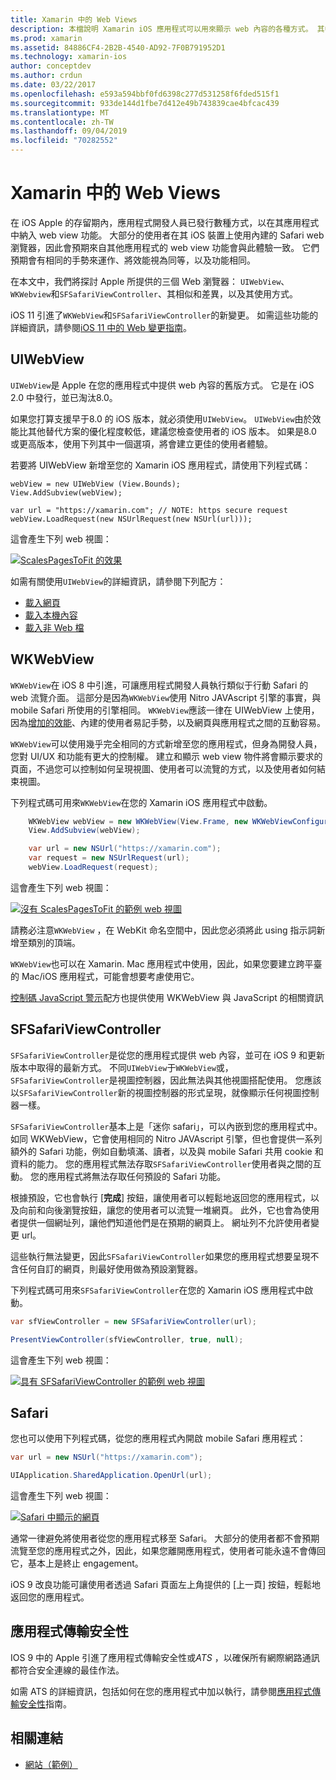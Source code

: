 ```yaml
---
title: Xamarin 中的 Web Views
description: 本檔說明 Xamarin iOS 應用程式可以用來顯示 web 內容的各種方式。 其中討論 UIWebView、WKWebView、SFSafariViewController、Safari 和應用程式傳輸安全性。
ms.prod: xamarin
ms.assetid: 84886CF4-2B2B-4540-AD92-7F0B791952D1
ms.technology: xamarin-ios
author: conceptdev
ms.author: crdun
ms.date: 03/22/2017
ms.openlocfilehash: e593a594bbf0fd6398c277d531258f6fded515f1
ms.sourcegitcommit: 933de144d1fbe7d412e49b743839cae4bfcac439
ms.translationtype: MT
ms.contentlocale: zh-TW
ms.lasthandoff: 09/04/2019
ms.locfileid: "70282552"
---
```

# <a name="web-views-in-xamarinios"></a>Xamarin 中的 Web Views

在 iOS Apple 的存留期內，應用程式開發人員已發行數種方式，以在其應用程式中納入 web view 功能。 大部分的使用者在其 iOS 裝置上使用內建的 Safari web 瀏覽器，因此會預期來自其他應用程式的 web view 功能會與此體驗一致。 它們預期會有相同的手勢來運作、將效能視為同等，以及功能相同。

在本文中，我們將探討 Apple 所提供的三個 Web 瀏覽器： `UIWebView`、 `WKWebview`和`SFSafariViewController`、其相似和差異，以及其使用方式。 

iOS 11 引進了`WKWebView`和`SFSafariViewController`的新變更。 如需這些功能的詳細資訊，請參閱[iOS 11 中的 Web 變更指南](~/ios/platform/introduction-to-ios11/web.md)。

## <a name="uiwebview"></a>UIWebView

`UIWebView`是 Apple 在您的應用程式中提供 web 內容的舊版方式。 它是在 iOS 2.0 中發行，並已淘汰8.0。

如果您打算支援早于8.0 的 iOS 版本，就必須使用`UIWebView`。 `UIWebView`由於效能比其他替代方案的優化程度較低，建議您檢查使用者的 iOS 版本。 如果是8.0 或更高版本，使用下列其中一個選項，將會建立更佳的使用者體驗。
 
若要將 UIWebView 新增至您的 Xamarin iOS 應用程式，請使用下列程式碼：
 
```
webView = new UIWebView (View.Bounds);
View.AddSubview(webView);

var url = "https://xamarin.com"; // NOTE: https secure request
webView.LoadRequest(new NSUrlRequest(new NSUrl(url)));
```

這會產生下列 web 視圖：

[![](uiwebview-images/webview.png "ScalesPagesToFit 的效果")](uiwebview-images/webview.png#lightbox)

如需有關使用`UIWebView`的詳細資訊，請參閱下列配方：


- [載入網頁](https://github.com/xamarin/recipes/tree/master/Recipes/ios/content_controls/web_view/load_a_web_page)
- [載入本機內容](https://github.com/xamarin/recipes/tree/master/Recipes/ios/content_controls/web_view/load_local_content)
- [載入非 Web 檔](https://github.com/xamarin/recipes/tree/master/Recipes/ios/content_controls/web_view/load_non-web_documents)

## <a name="wkwebview"></a>WKWebView

`WKWebView`在 iOS 8 中引進，可讓應用程式開發人員執行類似于行動 Safari 的 web 流覽介面。 這部分是因為`WKWebView`使用 Nitro JAVAscript 引擎的事實，與 mobile Safari 所使用的引擎相同。 `WKWebView`應該一律在 UIWebView 上使用，因為[增加的效能](http://blog.initlabs.com/post/100113463211/wkwebview-vs-uiwebview)、內建的使用者易記手勢，以及網頁與應用程式之間的互動容易。
  
`WKWebView`可以使用幾乎完全相同的方式新增至您的應用程式，但身為開發人員，您對 UI/UX 和功能有更大的控制權。 建立和顯示 web view 物件將會顯示要求的頁面，不過您可以控制如何呈現視圖、使用者可以流覽的方式，以及使用者如何結束視圖。  

下列程式碼可用來`WKWebView`在您的 Xamarin iOS 應用程式中啟動。

```csharp
    WKWebView webView = new WKWebView(View.Frame, new WKWebViewConfiguration());
    View.AddSubview(webView);

    var url = new NSUrl("https://xamarin.com");
    var request = new NSUrlRequest(url);
    webView.LoadRequest(request);
```

這會產生下列 web 視圖：

[![](uiwebview-images/wkwebview.png "沒有 ScalesPagesToFit 的範例 web 視圖")](uiwebview-images/wkwebview.png#lightbox)

請務必注意`WKWebView` ，在 WebKit 命名空間中，因此您必須將此 using 指示詞新增至類別的頂端。

`WKWebView`也可以在 Xamarin. Mac 應用程式中使用，因此，如果您要建立跨平臺的 Mac/iOS 應用程式，可能會想要考慮使用它。

[控制碼 JavaScript 警示](https://github.com/xamarin/recipes/tree/master/Recipes/ios/content_controls/web_view/handle_javascript_alerts)配方也提供使用 WKWebView 與 JavaScript 的相關資訊

<a name="safariviewcontroller" />

## <a name="sfsafariviewcontroller"></a>SFSafariViewController
 
 `SFSafariViewController`是從您的應用程式提供 web 內容，並可在 iOS 9 和更新版本中取得的最新方式。 不同`UIWebView`于`WKWebView`或，`SFSafariViewController`是視圖控制器，因此無法與其他視圖搭配使用。 您應該以`SFSafariViewController`新的視圖控制器的形式呈現，就像顯示任何視圖控制器一樣。
 
 `SFSafariViewController`基本上是「迷你 safari」，可以內嵌到您的應用程式中。 如同 WKWebView，它會使用相同的 Nitro JAVAscript 引擎，但也會提供一系列額外的 Safari 功能，例如自動填滿、讀者，以及與 mobile Safari 共用 cookie 和資料的能力。 您的應用程式無法存取`SFSafariViewController`使用者與之間的互動。 您的應用程式將無法存取任何預設的 Safari 功能。
 
根據預設，它也會執行 [**完成**] 按鈕，讓使用者可以輕鬆地返回您的應用程式，以及向前和向後瀏覽按鈕，讓您的使用者可以流覽一堆網頁。 此外，它也會為使用者提供一個網址列，讓他們知道他們是在預期的網頁上。 網址列不允許使用者變更 url。 

這些執行無法變更，因此`SFSafariViewController`如果您的應用程式想要呈現不含任何自訂的網頁，則最好使用做為預設瀏覽器。

下列程式碼可用來`SFSafariViewController`在您的 Xamarin iOS 應用程式中啟動。

```csharp
var sfViewController = new SFSafariViewController(url);

PresentViewController(sfViewController, true, null);
```

這會產生下列 web 視圖：

[![](uiwebview-images/sfsafariviewcontroller.png "具有 SFSafariViewController 的範例 web 視圖")](uiwebview-images/sfsafariviewcontroller.png#lightbox)

## <a name="safari"></a>Safari

您也可以使用下列程式碼，從您的應用程式內開啟 mobile Safari 應用程式：

```csharp
var url = new NSUrl("https://xamarin.com");

UIApplication.SharedApplication.OpenUrl(url);

```

這會產生下列 web 視圖：

[![](uiwebview-images/safari.png "Safari 中顯示的網頁")](uiwebview-images/safari.png#lightbox)

通常一律避免將使用者從您的應用程式移至 Safari。 大部分的使用者都不會預期流覽至您的應用程式之外，因此，如果您離開應用程式，使用者可能永遠不會傳回它，基本上是終止 engagement。

iOS 9 改良功能可讓使用者透過 Safari 頁面左上角提供的 [上一頁] 按鈕，輕鬆地返回您的應用程式。

## <a name="app-transport-security"></a>應用程式傳輸安全性

IOS 9 中的 Apple 引進了應用程式傳輸安全性或*ATS* ，以確保所有網際網路通訊都符合安全連線的最佳作法。

如需 ATS 的詳細資訊，包括如何在您的應用程式中加以執行，請參閱[應用程式傳輸安全性](~/ios/app-fundamentals/ats.md)指南。

## <a name="related-links"></a>相關連結

- [網站（範例）](https://docs.microsoft.com/samples/xamarin/ios-samples/webview)
